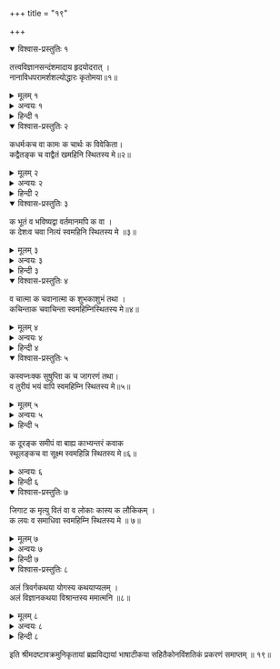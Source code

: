 +++
title = "१९"

+++
  
<details open><summary>विश्वास-प्रस्तुतिः १</summary>

तत्त्वविज्ञानसन्दंशमादाय हृदयोदरात् ।  
नानाविधपरामर्शशल्योद्धारः कृतोमया॥१॥
</details>

<details><summary>मूलम् १</summary>

तत्त्वविज्ञानसन्दंशमादाय हृदयोदरात् ।  
नानाविधपरामर्शशल्योद्धारः कृतोमया॥१॥
</details>  
  
<details><summary>अन्वयः १</summary>

मया हृदयोदरात् तत्त्वविज्ञानसन्दंशम् आदाय नानाविधपरामर्शशल्योद्धारः कृतः ॥ १॥
</details>

<details><summary>हिन्दी १</summary>

श्रीगुरु के मुख से साधनसहित ज्ञान का श्रवण करके शिष्य को आत्मस्वरूप के विषें विश्रामप्राप्त हुआ, तिसका  सुख आठ श्लोकोङ्कर के वर्णन करते हैं। हे गुरो! आपसे तत्वज्ञानरूप साण्डसी को लेकर अपने हृदय में से नाना प्रकार के सङ्कल्पविकल्परूप काण्टे को दूर कर दिया ॥१॥
</details>  
  
<details open><summary>विश्वास-प्रस्तुतिः २</summary>

कधर्मःकच वा कामः क चार्थः क विवेकिता।  
कद्वैतङ्क च वाद्वैतं खमहिनि स्थितस्य मे॥२॥
</details>

<details><summary>मूलम् २</summary>

कधर्मःकच वा कामः क चार्थः क विवेकिता।  
कद्वैतङ्क च वाद्वैतं खमहिनि स्थितस्य मे॥२॥
</details>  
  
<details><summary>अन्वयः २</summary>

स्वमहिम्नि स्थितस्य से धमः क, वा कामः च क; अर्थः क; विवकिता च का द्वैतम् क; वा अद्वैतम् च के ॥ २॥
</details>

<details><summary>हिन्दी २</summary>

हे गुरो ! धर्म अर्थ काम मोक्ष इन चारों का फल तुच्छ है, इस कारण तिन धर्मादिरूप काण्टे को दूर करके आत्मस्वरूप के विषें स्थिति को प्राप्त हुआ जो मैं तिस मुझे द्वैत नहीं भासता है, इस कारण ही मुझे अद्वैतविचार भी नहीं करना पडता है, क्योङ्कि “ उत्तीर्णे तु परे पारे नोकायाः किं प्रयोजनम् “ जब परली पार उतर गये तो फिर नौ का की क्या आवश्यकता है ? इस कारण जब द्वैत का भान ही नहीं है तो फिर अद्वैत विचार करने से फल ही क्या ? ॥२॥
</details>  
  
<details open><summary>विश्वास-प्रस्तुतिः ३</summary>

क भूतं व भविष्यद्वा वर्तमानमपि क वा ।  
क देशःव चवा नित्यं स्वमहिनि स्थितस्य मे ॥३॥
</details>

<details><summary>मूलम् ३</summary>

क भूतं व भविष्यद्वा वर्तमानमपि क वा ।  
क देशःव चवा नित्यं स्वमहिनि स्थितस्य मे ॥३॥
</details>  
  
<details><summary>अन्वयः ३</summary>

नित्यम् स्वमहिनि स्थितस्य मे भूतम् क वा भविष्यत् क, अपि वा वर्तमानम् क, देशः क ( अन्यत् ) च वा क॥ ३ ॥
</details>

<details><summary>हिन्दी ३</summary>

नित्य आत्मस्वरूप के विषें स्थित जो मैं तिस मुझे भूतकाल कहां है, भविष्यत् काल कहाँ है, वर्तमानकाल कहां है, देश कहां है तथा अन्य वस्तु कहां है ?॥३॥
</details>  
  
<details open><summary>विश्वास-प्रस्तुतिः ४</summary>

व चात्मा क चवानात्मा क शुभकाशुभं तथा ।  
कचिन्ताक चवाचिन्ता स्वमहिम्निस्थितस्य मे॥४॥
</details>

<details><summary>मूलम् ४</summary>

व चात्मा क चवानात्मा क शुभकाशुभं तथा ।  
कचिन्ताक चवाचिन्ता स्वमहिम्निस्थितस्य मे॥४॥
</details>  
  
<details><summary>अन्वयः ४</summary>

स्वमहिन्नि स्थितस्य मे आत्मा क बा अनात्मा च क; शुभम् क तथा अशुभम् क. चिन्ता कवा अचिन्ता च व ॥ ४ ॥
</details>

<details><summary>हिन्दी ४</summary>

आत्मस्वरूप के विषें स्थित जो मैं तिस मुझे आत्मा, अनात्मा, शुभ, अशुभ, चिन्ता और अचिन्ता यह नाना प्रकार भेद नहीं भासता है ॥४॥
</details>  
  
<details open><summary>विश्वास-प्रस्तुतिः ५</summary>

कस्वप्नःक्क सुषुप्तिा क च जागरणं तथा।  
व तुरीयं भयं वापि स्वमहिम्नि स्थितस्य मे॥५॥
</details>

<details><summary>मूलम् ५</summary>

कस्वप्नःक्क सुषुप्तिा क च जागरणं तथा।  
व तुरीयं भयं वापि स्वमहिम्नि स्थितस्य मे॥५॥
</details>  
  
<details><summary>अन्वयः ५</summary>

स्वमहिम्न स्थितस्य मे स्वप्नः व वा सुषुप्तिः च क, तथा जागरणम् क्व, तुरीयम् अपि वा भयम् व ॥५॥
</details>

<details><summary>हिन्दी ५</summary>

आत्मस्वरूप के विषें स्थित जो मैं तिस मेरी स्वप्नावस्था नहीं होती है, सुषुप्ति अवस्था नहीं है तथा जायत् अवस्था नहीं होती है, क्योङ्कि यह तीनों अवस्था बुद्धि की हैं, आत्मा की नहीं हैं, मेरी तुरीयावस्थाभी नहीं होती है तथा अन्तःकरणधर्म जो भय आदि सोभी मुझे नहीं होता है ॥५॥
</details>  
  
क दूरङ्क समीपं वा बाह्य काभ्यन्तरं कवाक   
स्थूलङ्कच वा सूक्ष्म स्वमहिन्नि स्थितस्य मे॥६॥  
  
<details><summary>अन्वयः ६</summary>

स्वमहिम्नि स्थितस्य मे दूरम् क वा समीपम् क्व, बाह्यम् क वा आभ्यन्तरम् क, स्थूलम् क्व वा सूक्ष्मम् च व ॥ ६ ॥
</details>

<details><summary>हिन्दी ६</summary>

दूरपना, समीपपना, बाहरपना, भीतरपना, मोटापना तथा सूक्ष्मपना ये सब मेरे विषें नहीं हैं क्योङ्कि मैं तो सर्वव्यापी आत्मस्वरूप में स्थित हूं॥६॥
</details>   
  
<details open><summary>विश्वास-प्रस्तुतिः ७</summary>

जिगाट क मृत्यु वितं वा व लोकाः कास्य क लौकिकम् ।  
क लयः व समाधिवा स्वमहिम्नि स्थितस्य मे ॥ ७॥
</details>

<details><summary>मूलम् ७</summary>

जिगाट क मृत्यु वितं वा व लोकाः कास्य क लौकिकम् ।  
क लयः व समाधिवा स्वमहिम्नि स्थितस्य मे ॥ ७॥
</details>  
  
<details><summary>अन्वयः ७</summary>

स्वमहिम्नि स्थितस्य अस्य मे मृत्युः क्व, जीवितम् क, लोकाः क्व वा लौकिकम् क्व, लयः क्व वा समाधिः क्व ॥ ७॥
</details>

<details><summary>हिन्दी ७</summary>

आत्मस्वरूप के विषें स्थित जो मैं तिस मेरा मरण नहीं होता है, जीवन नहीं होता है, क्योङ्कि मैं तो त्रिकाल में सत्यरूपह, केवल आत्मामात्र को देखनेवाला जो में तिस मुझे भू आदि लोकों की प्राप्ति नहीं होती है  इसी कारण मुझे कोई लोकिक कार्य भी कर्तव्य नहीं है। मैं पूर्णात्मा हूं, इस कारण मेरा लय वा समाधि नहीं होती है ॥७॥
</details>  
  
<details open><summary>विश्वास-प्रस्तुतिः ८</summary>

अलं त्रिवर्गकथया योगस्य कथयाप्यलम् ।  
अलं विज्ञानकथया विश्रान्तस्य ममात्मनि ॥८॥
</details>

<details><summary>मूलम् ८</summary>

अलं त्रिवर्गकथया योगस्य कथयाप्यलम् ।  
अलं विज्ञानकथया विश्रान्तस्य ममात्मनि ॥८॥
</details>  
  
<details><summary>अन्वयः ८</summary>

आत्मनि विश्रान्तस्य मम त्रिवर्गकथया योगस्य कथया अलम् विज्ञानकथया अपि अलम् ॥ ८॥
</details>

<details><summary>हिन्दी ८</summary>

आत्मा के विषें विश्राम को प्राप्त हुआ जो मैं तिसमझे धर्म, अर्थ, कामरूप त्रिवर्ग की चर्चा से कुछ प्रयोजन नहीं है, योग की चर्चा कर के कुछ प्रयोजन नहीं है, तथा ज्ञान की चर्चा करने से भी कुछ प्रयोजन नहीं है ॥ ८॥
</details>  
  
इति श्रीमदष्टावक्रमुनिकृतायां ब्रह्मविद्यायां भाषाटीकया सहितैकोनविंशतिकं प्रकरणं समाप्तम् ॥ १९॥  
  
